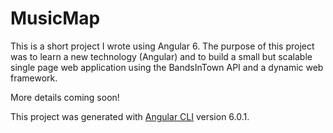 # MusicMap

This is a short project I wrote using Angular 6. The purpose of this project was to learn a new technology (Angular) and to build a small but scalable single page web application using the BandsInTown API and a dynamic web framework.

More details coming soon!

This project was generated with [Angular CLI](https://github.com/angular/angular-cli) version 6.0.1.


